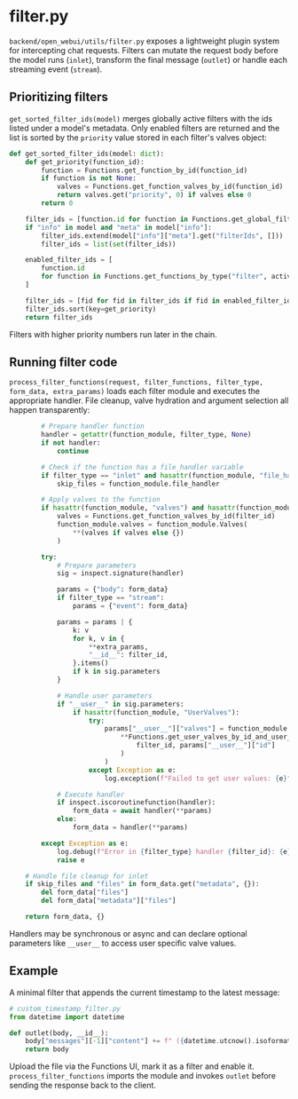 # filter.py

`backend/open_webui/utils/filter.py` exposes a lightweight plugin system for intercepting chat requests. Filters can mutate the request body before the model runs (`inlet`), transform the final message (`outlet`) or handle each streaming event (`stream`).

## Prioritizing filters

`get_sorted_filter_ids(model)` merges globally active filters with the ids listed under a model's metadata. Only enabled filters are returned and the list is sorted by the `priority` value stored in each filter's valves object:

```python
def get_sorted_filter_ids(model: dict):
    def get_priority(function_id):
        function = Functions.get_function_by_id(function_id)
        if function is not None:
            valves = Functions.get_function_valves_by_id(function_id)
            return valves.get("priority", 0) if valves else 0
        return 0

    filter_ids = [function.id for function in Functions.get_global_filter_functions()]
    if "info" in model and "meta" in model["info"]:
        filter_ids.extend(model["info"]["meta"].get("filterIds", []))
        filter_ids = list(set(filter_ids))

    enabled_filter_ids = [
        function.id
        for function in Functions.get_functions_by_type("filter", active_only=True)
    ]

    filter_ids = [fid for fid in filter_ids if fid in enabled_filter_ids]
    filter_ids.sort(key=get_priority)
    return filter_ids
```

Filters with higher priority numbers run later in the chain.

## Running filter code

`process_filter_functions(request, filter_functions, filter_type, form_data, extra_params)` loads each filter module and executes the appropriate handler. File cleanup, valve hydration and argument selection all happen transparently:

```python
        # Prepare handler function
        handler = getattr(function_module, filter_type, None)
        if not handler:
            continue

        # Check if the function has a file_handler variable
        if filter_type == "inlet" and hasattr(function_module, "file_handler"):
            skip_files = function_module.file_handler

        # Apply valves to the function
        if hasattr(function_module, "valves") and hasattr(function_module, "Valves"):
            valves = Functions.get_function_valves_by_id(filter_id)
            function_module.valves = function_module.Valves(
                **(valves if valves else {})
            )

        try:
            # Prepare parameters
            sig = inspect.signature(handler)

            params = {"body": form_data}
            if filter_type == "stream":
                params = {"event": form_data}

            params = params | {
                k: v
                for k, v in {
                    **extra_params,
                    "__id__": filter_id,
                }.items()
                if k in sig.parameters
            }

            # Handle user parameters
            if "__user__" in sig.parameters:
                if hasattr(function_module, "UserValves"):
                    try:
                        params["__user__"]["valves"] = function_module.UserValves(
                            **Functions.get_user_valves_by_id_and_user_id(
                                filter_id, params["__user__"]["id"]
                            )
                        )
                    except Exception as e:
                        log.exception(f"Failed to get user values: {e}")

            # Execute handler
            if inspect.iscoroutinefunction(handler):
                form_data = await handler(**params)
            else:
                form_data = handler(**params)

        except Exception as e:
            log.debug(f"Error in {filter_type} handler {filter_id}: {e}")
            raise e

    # Handle file cleanup for inlet
    if skip_files and "files" in form_data.get("metadata", {}):
        del form_data["files"]
        del form_data["metadata"]["files"]

    return form_data, {}
```

Handlers may be synchronous or async and can declare optional parameters like `__user__` to access user specific valve values.

## Example

A minimal filter that appends the current timestamp to the latest message:

```python
# custom_timestamp_filter.py
from datetime import datetime

def outlet(body, __id__):
    body["messages"][-1]["content"] += f" ({datetime.utcnow().isoformat()} UTC)"
    return body
```

Upload the file via the Functions UI, mark it as a filter and enable it. `process_filter_functions` imports the module and invokes `outlet` before sending the response back to the client.
